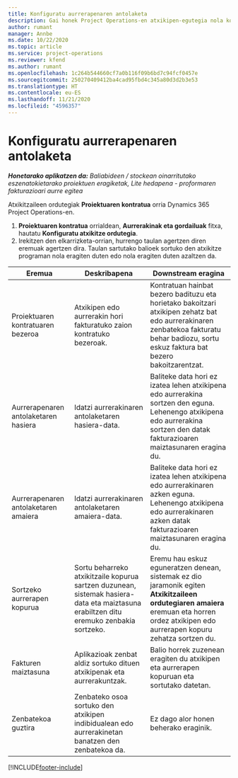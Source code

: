 ```yaml
---
title: Konfiguratu aurrerapenaren antolaketa
description: Gai honek Project Operations-en atxikipen-egutegia nola konfiguratu jakiteko informazioa eskaintzen du.
author: rumant
manager: Annbe
ms.date: 10/22/2020
ms.topic: article
ms.service: project-operations
ms.reviewer: kfend
ms.author: rumant
ms.openlocfilehash: 1c264b544660cf7a0b116f09b6bd7c94fcf0457e
ms.sourcegitcommit: 250270409412ba4cad95fbd4c345a80d3d2b3e53
ms.translationtype: HT
ms.contentlocale: eu-ES
ms.lasthandoff: 11/21/2020
ms.locfileid: "4596357"
---
```

# <a name="set-up-a-retainer-schedule"></a>Konfiguratu aurrerapenaren antolaketa

_**Honetarako aplikatzen da:** Baliabideen / stockean oinarritutako eszenatokietarako proiektuen eragiketak, Lite hedapena - proformaren fakturazioari aurre egitea_

Atxikitzaileen ordutegiak **Proiektuaren kontratua** orria Dynamics 365 Project Operations-en.

1. **Proiektuaren kontratua** orrialdean, **Aurrerakinak eta gordailuak** fitxa, hautatu **Konfiguratu atxikitze ordutegia**.
2. Irekitzen den elkarrizketa-orrian, hurrengo taulan agertzen diren eremuak agertzen dira. Taulan sartutako balioek sortuko den atxikitze programan nola eragiten duten edo nola eragiten duten azaltzen da.

| Eremua | Deskribapena | Downstream eragina |
| --- | --- | --- |
| Proiektuaren kontratuaren bezeroa | Atxikipen edo aurrerakin hori fakturatuko zaion kontratuko bezeroak. | Kontratuan hainbat bezero badituzu eta horietako bakoitzari atxikipen zehatz bat edo aurrerakinaren zenbatekoa fakturatu behar badiozu, sortu eskuz faktura bat bezero bakoitzarentzat. |
| Aurrerapenaren antolaketaren hasiera | Idatzi aurrerakinaren antolaketaren hasiera-data. | Baliteke data hori ez izatea lehen atxikipena edo aurrerakina sortzen den eguna. Lehenengo atxikipena edo aurrerakina sortzen den datak fakturazioaren maiztasunaren eragina du. |
| Aurrerapenaren antolaketaren amaiera | Idatzi aurrerakinaren antolaketaren amaiera-data. | Baliteke data hori ez izatea lehen atxikipena edo aurrerakinaren azken eguna. Lehenengo atxikipena edo aurrerakinaren azken datak fakturazioaren maiztasunaren eragina du. |
| Sortzeko aurrerapen kopurua | Sortu beharreko atxikitzaile kopurua sartzen duzunean, sistemak hasiera-data eta maiztasuna erabiltzen ditu eremuko zenbakia sortzeko. | Eremu hau eskuz eguneratzen denean, sistemak ez dio jaramonik egiten **Atxikitzaileen ordutegiaren amaiera** eremuan eta horren ordez atxikipen edo aurrerapen kopuru zehatza sortzen du. |
| Fakturen maiztasuna | Aplikazioak zenbat aldiz sortuko dituen atxikipenak eta aurrerakuntzak. | Balio horrek zuzenean eragiten du atxikipen eta aurrerapen kopuruan eta sortutako datetan. |
| Zenbatekoa guztira | Zenbateko osoa sortuko den atxikipen indibidualean edo aurrerakinetan banatzen den zenbatekoa da. | Ez dago alor honen beherako eraginik. |


[!INCLUDE[footer-include](../../includes/footer-banner.md)]